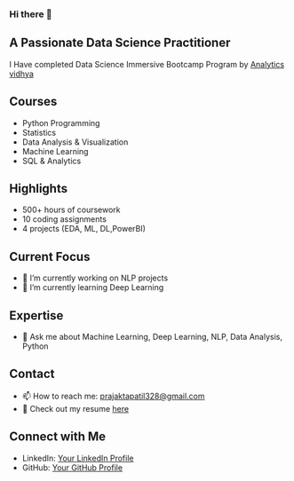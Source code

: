 ### Hi there 👋
## A Passionate Data Science Practitioner



I Have completed Data Science Immersive Bootcamp Program by [Analytics vidhya](https://github.com/analyticsvidhya)
## Courses
- Python Programming
- Statistics
- Data Analysis & Visualization
- Machine Learning
- SQL & Analytics

## Highlights
- 500+ hours of coursework
- 10 coding assignments
- 4 projects (EDA, ML, DL,PowerBI)

## Current Focus
- 🔭 I’m currently working on NLP projects
- 🌱 I’m currently learning Deep Learning

## Expertise
- 💬 Ask me about Machine Learning, Deep Learning, NLP, Data Analysis, Python

## Contact
- 📫 How to reach me: [prajaktapatil328@gmail.com](mailto:prajaktapatil328@gmail.com)
- 📄 Check out my resume [here](https://resume.io/r/ecqrsKUuG)

## Connect with Me
- LinkedIn: [Your LinkedIn Profile](linkedin.com/in/prajakta-patil-3879721bb)
- GitHub: [Your GitHub Profile](https://github.com/PrajaktaPatil1)


